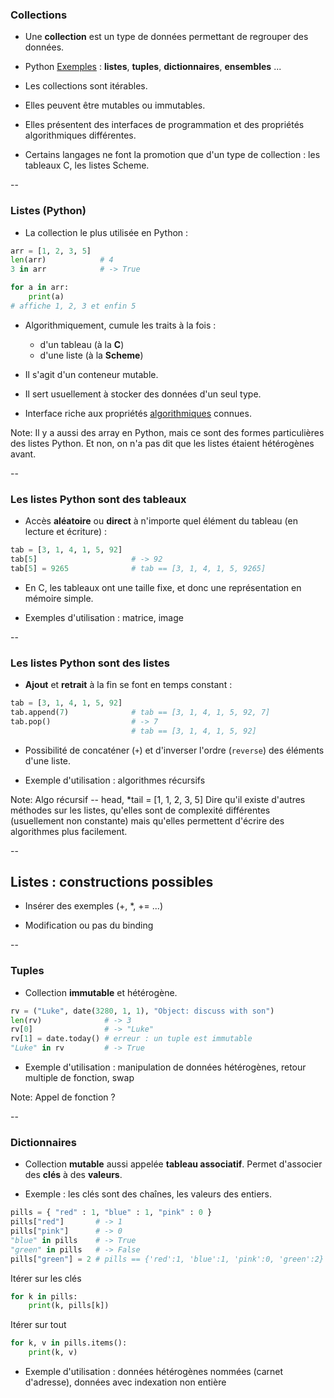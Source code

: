 ### Collections

- Une **collection** est un type de données permettant de regrouper
  des données.

- <span class="label">Python</span> <a href="#/3">Exemples</a> :
  **listes**, **tuples**, **dictionnaires**, **ensembles** ...

- Les collections sont itérables.

- Elles peuvent être mutables ou immutables.

- Elles présentent des interfaces de programmation et des propriétés
  algorithmiques différentes.

- Certains langages ne font la promotion que d'un type de collection :
  les tableaux <span class="label">C</span>, les listes <span
  class="label">Scheme</span>.

--

### Listes (Python)

- La collection le plus utilisée en Python :

<div class="half">

```python
arr = [1, 2, 3, 5]
len(arr)            # 4
3 in arr            # -> True
```

</div>

<div class="half">

```python
for a in arr:
    print(a)
# affiche 1, 2, 3 et enfin 5
```

</div>


- Algorithmiquement, cumule les traits à la fois :

    - d'un tableau (à la **C**)
    - d'une liste (à la **Scheme**)

- Il s'agit d'un conteneur mutable.

- Il sert usuellement à stocker des données d'un seul type.

- Interface riche aux propriétés
  [algorithmiques](https://wiki.python.org/moin/TimeComplexity)
  connues.

Note:
Il y a aussi des array en Python, mais ce sont des formes
particulières des listes Python.
Et non, on n'a pas dit que les listes étaient hétérogènes avant.

--

### Les listes Python sont des tableaux

- Accès **aléatoire** ou **direct** à n'importe quel élément du
  tableau (en lecture et écriture) :

```python
tab = [3, 1, 4, 1, 5, 92]
tab[5]                     # -> 92
tab[5] = 9265              # tab == [3, 1, 4, 1, 5, 9265]
```

- En <span class="label">C</span>, les tableaux ont une taille fixe,
  et donc une représentation en mémoire simple.

- Exemples d'utilisation : matrice, image

--

### Les listes Python sont des listes

- **Ajout** et **retrait** à la fin se font en temps constant :

```python
tab = [3, 1, 4, 1, 5, 92]
tab.append(7)              # tab == [3, 1, 4, 1, 5, 92, 7]
tab.pop()                  # -> 7
                           # tab == [3, 1, 4, 1, 5, 92]
```

- Possibilité de concaténer (`+`) et d'inverser l'ordre (`reverse`)
  des éléments d'une liste.

- Exemple d'utilisation : algorithmes récursifs

Note:
Algo récursif -- head, *tail = [1, 1, 2, 3, 5]
Dire qu'il existe d'autres méthodes sur les listes, qu'elles sont de
complexité différentes (usuellement non constante) mais qu'elles
permettent d'écrire des algorithmes plus facilement.

--

## Listes : constructions possibles

- Insérer des exemples (+, *, += ...)

- Modification ou pas du binding


--

### Tuples

- Collection **immutable** et hétérogène.

```python
rv = ("Luke", date(3280, 1, 1), "Object: discuss with son")
len(rv)              # -> 3
rv[0]                # -> "Luke"
rv[1] = date.today() # erreur : un tuple est immutable
"Luke" in rv         # -> True
```

- Exemple d'utilisation : manipulation de données hétérogènes, retour
  multiple de fonction, swap

Note:
Appel de fonction ?

--

### Dictionnaires

- Collection **mutable** aussi appelée **tableau associatif**.
  Permet d'associer des **clés** à des **valeurs**.

- Exemple : les clés sont des chaînes, les valeurs des entiers.

```python
pills = { "red" : 1, "blue" : 1, "pink" : 0 }
pills["red"]       # -> 1
pills["pink"]      # -> 0
"blue" in pills    # -> True
"green" in pills   # -> False
pills["green"] = 2 # pills == {'red':1, 'blue':1, 'pink':0, 'green':2}

```

<div class="half">

Itérer sur les clés  <!-- .element: class="title" -->
```python
for k in pills:
    print(k, pills[k])
```

</div>
<div class="half">

Itérer sur tout  <!-- .element: class="title" -->
```python
for k, v in pills.items():
    print(k, v)
```


</div>

- Exemple d'utilisation : données hétérogènes nommées (carnet
  d'adresse), données avec indexation non entière
